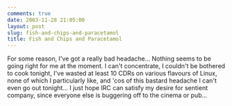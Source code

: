 ```yaml
---
comments: true
date: 2003-11-28 21:05:00
layout: post
slug: fish-and-chips-and-paracetamol
title: Fish and Chips and Paracetamol
---
```


For some reason, I've got a really bad headache...  Nothing seems to be going right for me at the moment.  I can't concentrate, I couldn't be bothered to cook tonight, I've wasted at least 10 CDRs on various flavours of Linux, none of which I particularly like, and 'cos of this bastard headache I can't even go out tonight...  I just hope IRC can satisfy my desire for sentient company, since everyone else is buggering off to the cinema or pub...
